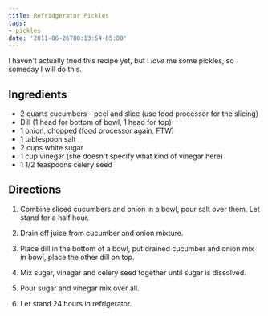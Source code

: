 ```yaml
---
title: Refridgerator Pickles
tags:
- pickles
date: '2011-06-26T00:13:54-05:00'
---
```

I haven't actually tried this recipe yet, but I *love* me some pickles, so someday I will do this.

## Ingredients

* 2 quarts cucumbers - peel and slice (use food processor for the slicing)
* Dill (1 head for bottom of bowl, 1 head for top)
* 1 onion, chopped (food processor again, FTW)
* 1 tablespoon salt
* 2 cups white sugar
* 1 cup vinegar (she doesn't specify what kind of vinegar here)
* 1 1/2 teaspoons celery seed

## Directions

1.  Combine sliced cucumbers and onion in a bowl, pour salt over them. Let stand for a half hour.

1.  Drain off juice from cucumber and onion mixture.

1.  Place dill in the bottom of a bowl, put drained cucumber and onion mix in bowl, place the other dill on top.

1.  Mix sugar, vinegar and celery seed together until sugar is dissolved.

1.  Pour sugar and vinegar mix over all.

1.  Let stand 24 hours in refrigerator.
